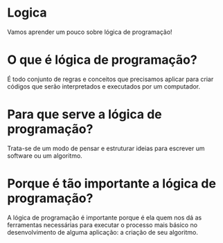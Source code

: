 # Logica
Vamos aprender um pouco sobre lógica de programação!


# O que é lógica de programação?

É todo conjunto de regras e conceitos que precisamos aplicar para criar códigos que serão interpretados e executados por um computador.


# Para que serve a lógica de programação?

Trata-se de um modo de pensar e estruturar ideias para escrever um software ou um algoritmo.



# Porque é tão importante a lógica de programação?


A lógica de programação é importante porque é ela quem nos dá as ferramentas necessárias para executar o processo mais básico no desenvolvimento de alguma aplicação: a criação de seu algoritmo.

